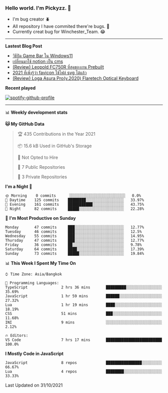 ### Hello world. I'm Pickyzz. 👋
 - I'm bug creator 🪲
 - All repository I have commited there're bugs. 🎃
 - Currently creat bug for Winchester_Team. 😂

-------

**Lastest Blog Post**
<!-- BLOG-POST-LIST:START -->
- [วิธีปิด Game Bar ใน Windows11](https://pickyzz.ga/disable-gamebar-win11)
- [เปลี่ยนมาใช้ notion เป็น cms](https://pickyzz.ga/migrate-to-notion-as-cms)
- [(Review) Leopold FC750R ที่สุดของงาน Prebuilt](https://pickyzz.ga/leopold-fc750r-review)
- [2021 ที่เพิ่งรู้ว่า favicon ใช้ไฟล์ svg ได้แล้ว](https://pickyzz.ga/favicon-as-svg)
- [(Review) Loga Asura Pro(v.2020) Flaretech Optical Keyboard](https://pickyzz.ga/loga-asura-review)
<!-- BLOG-POST-LIST:END -->

**Recent played**

[![spotify-github-profile](https://spotify-github-profile.vercel.app/api/view?uid=22llhxowcxkv2mjpbpwnciooa&cover_image=true&theme=natemoo-re&bar_color=00b3ff&bar_color_cover=false)](https://spotify-github-profile.vercel.app/api/view?uid=22llhxowcxkv2mjpbpwnciooa&redirect=true)

-------
📊 **Weekly development stats**
<!--START_SECTION:waka-->
**🐱 My GitHub Data** 

> 🏆 435 Contributions in the Year 2021
 > 
> 📦 15.6 kB Used in GitHub's Storage 
 > 
> 🚫 Not Opted to Hire
 > 
> 📜 7 Public Repositories 
 > 
> 🔑 3 Private Repositories  
 > 
**I'm a Night 🦉** 

```text
🌞 Morning    0 commits      ░░░░░░░░░░░░░░░░░░░░░░░░░   0.0% 
🌆 Daytime    125 commits    ████████░░░░░░░░░░░░░░░░░   33.97% 
🌃 Evening    161 commits    ███████████░░░░░░░░░░░░░░   43.75% 
🌙 Night      82 commits     █████░░░░░░░░░░░░░░░░░░░░   22.28%

```
📅 **I'm Most Productive on Sunday** 

```text
Monday       47 commits     ███░░░░░░░░░░░░░░░░░░░░░░   12.77% 
Tuesday      46 commits     ███░░░░░░░░░░░░░░░░░░░░░░   12.5% 
Wednesday    55 commits     ███░░░░░░░░░░░░░░░░░░░░░░   14.95% 
Thursday     47 commits     ███░░░░░░░░░░░░░░░░░░░░░░   12.77% 
Friday       36 commits     ██░░░░░░░░░░░░░░░░░░░░░░░   9.78% 
Saturday     64 commits     ████░░░░░░░░░░░░░░░░░░░░░   17.39% 
Sunday       73 commits     █████░░░░░░░░░░░░░░░░░░░░   19.84%

```


📊 **This Week I Spent My Time On** 

```text
⌚︎ Time Zone: Asia/Bangkok

💬 Programming Languages: 
TypeScript               2 hrs 36 mins       █████████░░░░░░░░░░░░░░░░   35.69% 
JavaScript               1 hr 59 mins        ██████░░░░░░░░░░░░░░░░░░░   27.32% 
Lua                      1 hr 19 mins        ████░░░░░░░░░░░░░░░░░░░░░   18.19% 
CSS                      51 mins             ███░░░░░░░░░░░░░░░░░░░░░░   11.68% 
INI                      9 mins              ░░░░░░░░░░░░░░░░░░░░░░░░░   2.12%

🔥 Editors: 
VS Code                  7 hrs 17 mins       █████████████████████████   100.0%

```

**I Mostly Code in JavaScript** 

```text
JavaScript               8 repos             ████████████████░░░░░░░░░   66.67% 
Lua                      4 repos             ████████░░░░░░░░░░░░░░░░░   33.33%

```



 Last Updated on 31/10/2021
<!--END_SECTION:waka-->

<!--
**pickyzz/pickyzz** is a ✨ _special_ ✨ repository because its `README.md` (this file) appears on your GitHub profile.

Here are some ideas to get you started:

- 🔭 I’m currently working on ...
- 🌱 I’m currently learning ...
- 👯 I’m looking to collaborate on ...
- 🤔 I’m looking for help with ...
- 💬 Ask me about ...
- 📫 How to reach me: ...
- 😄 Pronouns: ...
- ⚡ Fun fact: ...
-->
